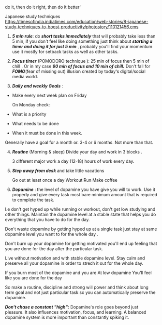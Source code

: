 do it, then do it right, then do it better'

 
 Japanese study techniques 
https://timesofindia.indiatimes.com/education/web-stories/8-japanese-study-techniques-to-boost-productivity/photostory/110121456.cms



1.  ***5 min rule***: do ***short tasks immediately*** that will probably take less than 5 min,  if you don't feel like doing something just think about ***starting a timer and doing it for just 5 min*** , probably you'll find your momentum use it mostly for setback tasks as well as other tasks.




2. ***Focus timer*** (POMODORO technique ):                                     25 min of focus then 5 min of chill .  Or in my case                                  ***90 min of focus and 10 min of chill.*** Don't fall for ***FOMO***(fear of missing out) illusion created by today's digital/social media world.




3. ***Daily and weekly Goals*** : 
 - Make every next week plan on Friday
 
   On Monday check:
 - What is a priority 
 - What needs to be done 
 - When it must be done in this week.

Generally have a goal for a month or.   3-4 or 6 months.  Not more than that.



4. ***Routine*** (Morning & sleep)
	Divide your day and work in 3 blocks .

	3 different major work a day (12-18) hours of work every day.




5. ***Step away from desk*** and take little vacations 

	Go out at least once a day
	Workout 
	Run 
	Make coffee 




6. ***Dopamine*** : the level of dopamine you have give you will to work. Use it properly and give every task most bare minimum amount that is required to complete the task.

I.e don't get hyped up while running or workout, don't get low studying and other things. Maintain the dopamine level at a stable state that helps you do everything that you have to do for the day.

Don't waste dopamine by getting hyped up at a single task just stay at same dopamine level you want to for the whole day .

Don't burn up your dopamine for getting motivated you'll  end up feeling that you are done for the day after the particular task.

Live without motivation and with stable dopamine level. 
Stay calm and preserve all your dopamine in order to strech it out for the whole day.

If you burn most of the dopamine and you are At low dopamine 
You'll feel like you are done for the day 

So make a routine, discipline and strong will power and think about long term goal and not just particular task so you can automatically preserve the dopamine.



***Don't chase a constant "high":*** Dopamine's role goes beyond just pleasure. It also influences motivation, focus, and learning. A balanced dopamine system is more important than constantly spiking it.